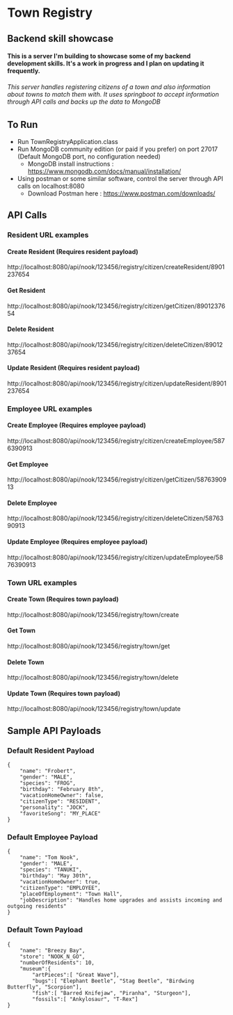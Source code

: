 # Town Registry
## Backend skill showcase
#### This is a server I'm building to showcase some of my backend development skills. It's a work in progress and I plan on updating it frequently.

###### This server handles registering citizens of a town and also information about towns to match them with. It uses springboot to accept information through API calls and backs up the data to MongoDB

## To Run

- Run TownRegistryApplication.class
- Run MongoDB community edition (or paid if you prefer) on port 27017 (Default MongoDB port, no configuration needed)
  - MongoDB install instructions : https://www.mongodb.com/docs/manual/installation/
- Using postman or some similar software, control the server through API calls on localhost:8080
  - Download Postman here : https://www.postman.com/downloads/

## API Calls
###
### Resident URL examples
#### Create Resident (Requires resident payload)
http://localhost:8080/api/nook/123456/registry/citizen/createResident/8901237654
#### Get Resident
http://localhost:8080/api/nook/123456/registry/citizen/getCitizen/8901237654
#### Delete Resident
http://localhost:8080/api/nook/123456/registry/citizen/deleteCitizen/8901237654
#### Update Resident (Requires resident payload)
http://localhost:8080/api/nook/123456/registry/citizen/updateResident/8901237654
###
### Employee URL examples
#### Create Employee (Requires employee payload)
http://localhost:8080/api/nook/123456/registry/citizen/createEmployee/5876390913
#### Get Employee
http://localhost:8080/api/nook/123456/registry/citizen/getCitizen/5876390913
#### Delete Employee
http://localhost:8080/api/nook/123456/registry/citizen/deleteCitizen/5876390913
#### Update Employee (Requires employee payload)
http://localhost:8080/api/nook/123456/registry/citizen/updateEmployee/5876390913
###
### Town URL examples
#### Create Town (Requires town payload)
http://localhost:8080/api/nook/123456/registry/town/create
#### Get Town
http://localhost:8080/api/nook/123456/registry/town/get
#### Delete Town
http://localhost:8080/api/nook/123456/registry/town/delete
#### Update Town (Requires town payload)
http://localhost:8080/api/nook/123456/registry/town/update

## Sample API Payloads
### Default Resident Payload

    {
        "name": "Frobert",
        "gender": "MALE",
        "species": "FROG",
        "birthday": "February 8th",
        "vacationHomeOwner": false,
        "citizenType": "RESIDENT",
        "personality": "JOCK",
        "favoriteSong": "MY_PLACE"
    }

### Default Employee Payload

    {
        "name": "Tom Nook",
        "gender": "MALE",
        "species": "TANUKI",
        "birthday": "May 30th",
        "vacationHomeOwner": true,
        "citizenType": "EMPLOYEE",
        "placeOfEmployment": "Town Hall",
        "jobDescription": "Handles home upgrades and assists incoming and outgoing residents"
    }

### Default Town Payload
    {
        "name": "Breezy Bay",
        "store": "NOOK_N_GO",
        "numberOfResidents": 10,
        "museum":{
            "artPieces":[ "Great Wave"],
            "bugs":[ "Elephant Beetle", "Stag Beetle", "Birdwing Butterfly", "Scorpion"],
            "fish":[ "Barred Knifejaw", "Piranha", "Sturgeon"],
            "fossils":[ "Ankylosaur", "T-Rex"]
    }



